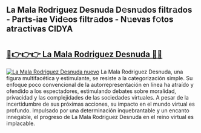 ## La Mala Rodriguez Desnuda D𝚎sn𝚞dos filtr𝚊dos - Parts-iae Vid𝚎os filtr𝚊dos - N𝚞evas f𝚘tos atr𝚊ctivas CIDYA

# <h2><a href="http://mb3s9d.tromn.icu/?c=La+Mala+Rodriguez+Desnuda">🔗👉👉👉 La Mala Rodriguez Desnuda 🔗🔗</a></h2>

[![La Mala Rodriguez Desnuda nuevo](https://i.imgur.com/pEAQMta.gif)](http://mb3s9d.tromn.icu/?c=La+Mala+Rodriguez+Desnuda)
La Mala Rodriguez Desnuda, una figura multifacética y estimulante, se resiste a la categorización simple. Su enfoque poco convencional de la autorrepresentación en línea ha atraído y ofendido a los espectadores, estimulando debates sobre moralidad, privacidad y las complejidades de las sociedades virtuales. A pesar de la incertidumbre de sus próximas acciones, su impacto en el mundo virtual es profundo. Impulsado por una determinación inquebrantable y un encanto innegable, el progreso de La Mala Rodriguez Desnuda en el reino virtual es implacable.
